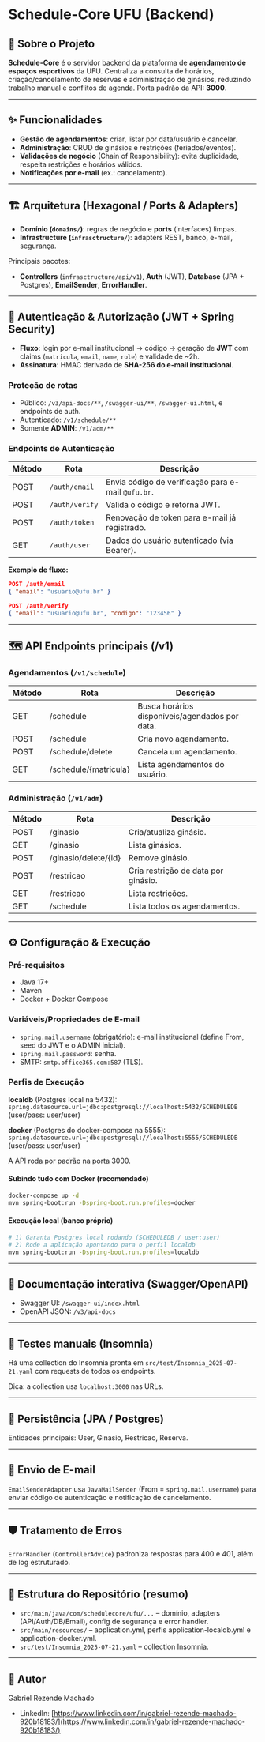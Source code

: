 # Schedule-Core UFU (Backend)

## 🎯 Sobre o Projeto
**Schedule-Core** é o servidor backend da plataforma de **agendamento de espaços esportivos** da UFU.
Centraliza a consulta de horários, criação/cancelamento de reservas e administração de ginásios, reduzindo trabalho manual e conflitos de agenda.
Porta padrão da API: **3000**.

---

## ✨ Funcionalidades
- **Gestão de agendamentos**: criar, listar por data/usuário e cancelar.
- **Administração**: CRUD de ginásios e restrições (feriados/eventos).
- **Validações de negócio** (Chain of Responsibility): evita duplicidade, respeita restrições e horários válidos.
- **Notificações por e-mail** (ex.: cancelamento).

---

## 🏗️ Arquitetura (Hexagonal / Ports & Adapters)
- **Domínio (`domains/`)**: regras de negócio e **ports** (interfaces) limpas.
- **Infrastructure (`infrasctructure/`)**: adapters REST, banco, e-mail, segurança.

Principais pacotes:
- **Controllers** (`infrasctructure/api/v1`), **Auth** (JWT), **Database** (JPA + Postgres), **EmailSender**, **ErrorHandler**.

---

## 🔐 Autenticação & Autorização (JWT + Spring Security)
- **Fluxo**: login por e-mail institucional → código → geração de **JWT** com claims (`matricula`, `email`, `name`, `role`) e validade de ~2h.
- **Assinatura**: HMAC derivado de **SHA-256 do e-mail institucional**.

### Proteção de rotas
- Público: `/v3/api-docs/**`, `/swagger-ui/**`, `/swagger-ui.html`, e endpoints de auth.
- Autenticado: `/v1/schedule/**`
- Somente **ADMIN**: `/v1/adm/**`

### Endpoints de Autenticação

| Método | Rota           | Descrição                                         |
|--------|----------------|---------------------------------------------------|
| POST   | `/auth/email`  | Envia código de verificação para e-mail `@ufu.br`.|
| POST   | `/auth/verify` | Valida o código e retorna JWT.                    |
| POST   | `/auth/token`  | Renovação de token para e-mail já registrado.     |
| GET    | `/auth/user`   | Dados do usuário autenticado (via Bearer).        |

**Exemplo de fluxo:**
```json
POST /auth/email
{ "email": "usuario@ufu.br" }

POST /auth/verify
{ "email": "usuario@ufu.br", "codigo": "123456" }
```

---

## 🗺️ API Endpoints principais (/v1)

### Agendamentos (`/v1/schedule`)

| Método | Rota                | Descrição                                 |
|--------|---------------------|-------------------------------------------|
| GET    | /schedule           | Busca horários disponíveis/agendados por data. |
| POST   | /schedule           | Cria novo agendamento.                    |
| POST   | /schedule/delete    | Cancela um agendamento.                   |
| GET    | /schedule/{matricula}| Lista agendamentos do usuário.           |

### Administração (`/v1/adm`)

| Método | Rota                  | Descrição                        |
|--------|-----------------------|----------------------------------|
| POST   | /ginasio              | Cria/atualiza ginásio.           |
| GET    | /ginasio              | Lista ginásios.                  |
| POST   | /ginasio/delete/{id}  | Remove ginásio.                  |
| POST   | /restricao            | Cria restrição de data por ginásio. |
| GET    | /restricao            | Lista restrições.                |
| GET    | /schedule             | Lista todos os agendamentos.     |

---

## ⚙️ Configuração & Execução

### Pré-requisitos

- Java 17+
- Maven
- Docker + Docker Compose

### Variáveis/Propriedades de E-mail

- `spring.mail.username` (obrigatório): e-mail institucional (define From, seed do JWT e o ADMIN inicial).
- `spring.mail.password`: senha.
- SMTP: `smtp.office365.com:587` (TLS).

### Perfis de Execução

**localdb** (Postgres local na 5432):
`spring.datasource.url=jdbc:postgresql://localhost:5432/SCHEDULEDB` (user/pass: user/user)

**docker** (Postgres do docker-compose na 5555):
`spring.datasource.url=jdbc:postgresql://localhost:5555/SCHEDULEDB` (user/pass: user/user)

A API roda por padrão na porta 3000.

#### Subindo tudo com Docker (recomendado)
```sh
docker-compose up -d
mvn spring-boot:run -Dspring-boot.run.profiles=docker
```

#### Execução local (banco próprio)
```sh
# 1) Garanta Postgres local rodando (SCHEDULEDB / user:user)
# 2) Rode a aplicação apontando para o perfil localdb
mvn spring-boot:run -Dspring-boot.run.profiles=localdb
```

---

## 📘 Documentação interativa (Swagger/OpenAPI)

- Swagger UI: `/swagger-ui/index.html`
- OpenAPI JSON: `/v3/api-docs`

---

## 🧪 Testes manuais (Insomnia)

Há uma collection do Insomnia pronta em `src/test/Insomnia_2025-07-21.yaml` com requests de todos os endpoints.

Dica: a collection usa `localhost:3000` nas URLs.

---

## 🧱 Persistência (JPA / Postgres)

Entidades principais: User, Ginasio, Restricao, Reserva.

---

## 📨 Envio de E-mail

`EmailSenderAdapter` usa `JavaMailSender` (From = `spring.mail.username`) para enviar código de autenticação e notificação de cancelamento.

---

## 🛡️ Tratamento de Erros

`ErrorHandler` (`ControllerAdvice`) padroniza respostas para 400 e 401, além de log estruturado.

---

## 📂 Estrutura do Repositório (resumo)

- `src/main/java/com/schedulecore/ufu/...` – domínio, adapters (API/Auth/DB/Email), config de segurança e error handler.
- `src/main/resources/` – application.yml, perfis application-localdb.yml e application-docker.yml.
- `src/test/Insomnia_2025-07-21.yaml` – collection Insomnia.

---

## 👤 Autor

Gabriel Rezende Machado
- LinkedIn: [https://www.linkedin.com/in/gabriel-rezende-machado-920b18183/](https://www.linkedin.com/in/gabriel-rezende-machado-920b18183/)
